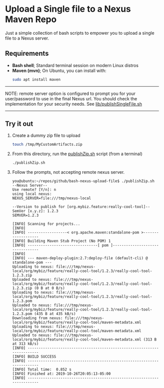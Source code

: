 # Upload a Single file to a Nexus Maven Repo

Just a simple collection of bash scripts to empower you to upload a single file to
a Nexus server.

## Requirements

- **Bash shell**; Standard terminal session on modern Linux distros
- **Maven (mvn)**; On Ubuntu, you can install with:
    ```bash
    sudo apt install maven
    ```

---

NOTE: remote server option is configured to prompt you for your user/password to
use in the final Nexus url. You should check the implementation for your security
needs. See [lib/publishSingleFile.sh](lib/publishSingleFile.sh)

---

## Try it out

1. Create a dummy zip file to upload

    ```bash
    touch /tmp/MyCustomArtifacts.zip
    ```
2. From this directory, run the [publishZip.sh](publishZip.sh) script (from a terminal)

    ```bash
    ./publishZip.sh
    ```
3. Follow the prompts, not accepting remote nexus server.

    ```
    you@ubuntu:~/repos/github/bash-nexus-upload-file$ ./publishZip.sh 
    --Nexus Server--
    Use remote? [Y/n]: n
    using local nexus:
    NEXUS_SERVER=file:///tmp/nexus-local

    --Version to publish for [org.mybiz.feature:really-cool-tool]--
    SemVer [x.y.z]: 1.2.3
    SEMVER=1.2.3

    [INFO] Scanning for projects...
    [INFO] 
    [INFO] ------------------< org.apache.maven:standalone-pom >-------------------
    [INFO] Building Maven Stub Project (No POM) 1
    [INFO] --------------------------------[ pom ]---------------------------------
    [INFO] 
    [INFO] --- maven-deploy-plugin:2.7:deploy-file (default-cli) @ standalone-pom ---
    Uploading to nexus: file:///tmp/nexus-local/org/mybiz/feature/really-cool-tool/1.2.3/really-cool-tool-1.2.3.zip
    Uploaded to nexus: file:///tmp/nexus-local/org/mybiz/feature/really-cool-tool/1.2.3/really-cool-tool-1.2.3.zip (0 B at 0 B/s)
    Uploading to nexus: file:///tmp/nexus-local/org/mybiz/feature/really-cool-tool/1.2.3/really-cool-tool-1.2.3.pom
    Uploaded to nexus: file:///tmp/nexus-local/org/mybiz/feature/really-cool-tool/1.2.3/really-cool-tool-1.2.3.pom (435 B at 435 kB/s)
    Downloading from nexus: file:///tmp/nexus-local/org/mybiz/feature/really-cool-tool/maven-metadata.xml
    Uploading to nexus: file:///tmp/nexus-local/org/mybiz/feature/really-cool-tool/maven-metadata.xml
    Uploaded to nexus: file:///tmp/nexus-local/org/mybiz/feature/really-cool-tool/maven-metadata.xml (313 B at 313 kB/s)
    [INFO] ------------------------------------------------------------------------
    [INFO] BUILD SUCCESS
    [INFO] ------------------------------------------------------------------------
    [INFO] Total time:  0.852 s
    [INFO] Finished at: 2019-10-26T20:05:13-05:00
    [INFO] ------------------------------------------------------------------------
    ```
